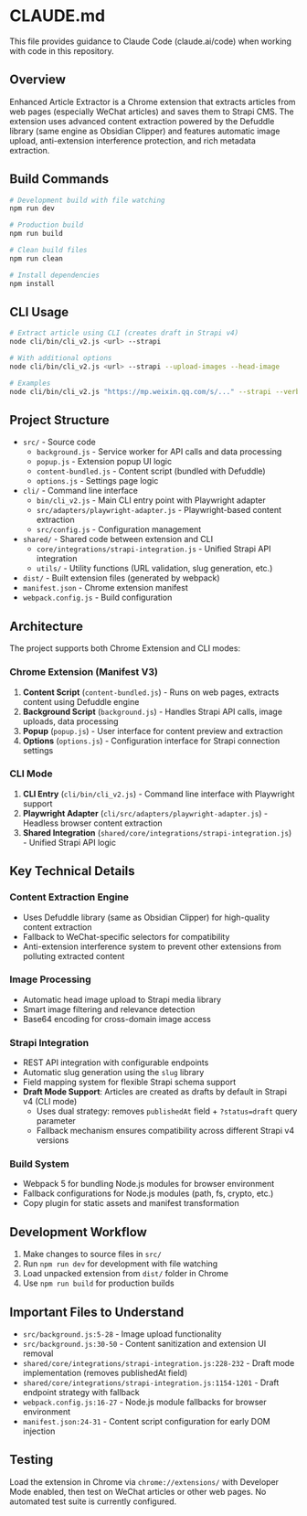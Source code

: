 # CLAUDE.md

This file provides guidance to Claude Code (claude.ai/code) when working with code in this repository.

## Overview

Enhanced Article Extractor is a Chrome extension that extracts articles from web pages (especially WeChat articles) and saves them to Strapi CMS. The extension uses advanced content extraction powered by the Defuddle library (same engine as Obsidian Clipper) and features automatic image upload, anti-extension interference protection, and rich metadata extraction.

## Build Commands

```bash
# Development build with file watching
npm run dev

# Production build
npm run build

# Clean build files
npm run clean

# Install dependencies
npm install
```

## CLI Usage

```bash
# Extract article using CLI (creates draft in Strapi v4)
node cli/bin/cli_v2.js <url> --strapi

# With additional options
node cli/bin/cli_v2.js <url> --strapi --upload-images --head-image

# Examples
node cli/bin/cli_v2.js "https://mp.weixin.qq.com/s/..." --strapi --verbose
```

## Project Structure

- `src/` - Source code
  - `background.js` - Service worker for API calls and data processing
  - `popup.js` - Extension popup UI logic
  - `content-bundled.js` - Content script (bundled with Defuddle)
  - `options.js` - Settings page logic
- `cli/` - Command line interface
  - `bin/cli_v2.js` - Main CLI entry point with Playwright adapter
  - `src/adapters/playwright-adapter.js` - Playwright-based content extraction
  - `src/config.js` - Configuration management
- `shared/` - Shared code between extension and CLI
  - `core/integrations/strapi-integration.js` - Unified Strapi API integration
  - `utils/` - Utility functions (URL validation, slug generation, etc.)
- `dist/` - Built extension files (generated by webpack)
- `manifest.json` - Chrome extension manifest
- `webpack.config.js` - Build configuration

## Architecture

The project supports both Chrome Extension and CLI modes:

### Chrome Extension (Manifest V3)
1. **Content Script** (`content-bundled.js`) - Runs on web pages, extracts content using Defuddle engine
2. **Background Script** (`background.js`) - Handles Strapi API calls, image uploads, data processing
3. **Popup** (`popup.js`) - User interface for content preview and extraction
4. **Options** (`options.js`) - Configuration interface for Strapi connection settings

### CLI Mode
1. **CLI Entry** (`cli/bin/cli_v2.js`) - Command line interface with Playwright support
2. **Playwright Adapter** (`cli/src/adapters/playwright-adapter.js`) - Headless browser content extraction
3. **Shared Integration** (`shared/core/integrations/strapi-integration.js`) - Unified Strapi API logic

## Key Technical Details

### Content Extraction Engine
- Uses Defuddle library (same as Obsidian Clipper) for high-quality content extraction
- Fallback to WeChat-specific selectors for compatibility
- Anti-extension interference system to prevent other extensions from polluting extracted content

### Image Processing
- Automatic head image upload to Strapi media library
- Smart image filtering and relevance detection
- Base64 encoding for cross-domain image access

### Strapi Integration
- REST API integration with configurable endpoints
- Automatic slug generation using the `slug` library
- Field mapping system for flexible Strapi schema support
- **Draft Mode Support**: Articles are created as drafts by default in Strapi v4 (CLI mode)
  - Uses dual strategy: removes `publishedAt` field + `?status=draft` query parameter
  - Fallback mechanism ensures compatibility across different Strapi v4 versions

### Build System
- Webpack 5 for bundling Node.js modules for browser environment
- Fallback configurations for Node.js modules (path, fs, crypto, etc.)
- Copy plugin for static assets and manifest transformation

## Development Workflow

1. Make changes to source files in `src/`
2. Run `npm run dev` for development with file watching
3. Load unpacked extension from `dist/` folder in Chrome
4. Use `npm run build` for production builds

## Important Files to Understand

- `src/background.js:5-28` - Image upload functionality
- `src/background.js:30-50` - Content sanitization and extension UI removal
- `shared/core/integrations/strapi-integration.js:228-232` - Draft mode implementation (removes publishedAt field)
- `shared/core/integrations/strapi-integration.js:1154-1201` - Draft endpoint strategy with fallback
- `webpack.config.js:16-27` - Node.js module fallbacks for browser environment
- `manifest.json:24-31` - Content script configuration for early DOM injection

## Testing

Load the extension in Chrome via `chrome://extensions/` with Developer Mode enabled, then test on WeChat articles or other web pages. No automated test suite is currently configured.